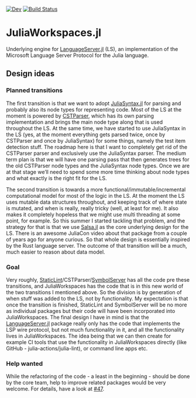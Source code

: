 [![Dev](https://img.shields.io/badge/docs-dev-blue.svg)](https://julia-vscode.github.io/JuliaWorkspaces.jl/dev)
[![Build Status](https://github.com/julia-vscode/JuliaWorkspaces.jl/actions/workflows/jlpkgbutler-ci-master-workflow.yml/badge.svg?branch=main)](https://github.com/julia-vscode/JuliaWorkspaces.jl/actions/workflows/jlpkgbutler-ci-master-workflow.yml)

# JuliaWorkspaces.jl

Underlying engine for [LanguageServer.jl](https://github.com/julia-vscode/LanguageServer.jl) (LS), an implementation of the Microsoft Language Server Protocol for the Julia language. 

## Design ideas

### Planned transitions
The first transition is that we want to adopt [JuliaSyntax.jl](https://github.com/JuliaLang/JuliaSyntax.jl) for parsing and probably also its node types for representing code. Most of the LS at the moment is powered by [CSTParser](https://github.com/julia-vscode/CSTParser.jl), which has its own parsing implementation and brings the main node type along that is used throughout the LS. At the same time, we have started to use JuliaSyntax in the LS (yes, at the moment everything gets parsed twice, once by CSTParser and once by JuliaSyntax) for some things, namely the test item detection stuff. The roadmap here is that I want to completely get rid of the CSTParser parser and exclusively use the JuliaSyntax parser. The medium term plan is that we will have one parsing pass that then generates trees for the old CSTParser node types and the JuliaSyntax node types. Once we are at that stage we’ll need to spend some more time thinking about node types and what exactly is the right fit for the LS.

The second transition is towards a more functional/immutable/incremental computational model for most of the logic in the LS. At the moment the LS uses mutable data structures throughout, and keeping track of where state is mutated, and when is really, really tricky (well, at least for me). It also makes it completely hopeless that we might use multi threading at some point, for example. So this summer I started tackling that problem, and the strategy for that is that we use [Salsa.jl](https://github.com/julia-vscode/Salsa.jl) as the core underlying design for the LS. There is an awesome JuliaCon video about that package from a couple of years ago for anyone curious. So that whole design is essentially inspired by the Rust language server. The outcome of that transition will be a much, much easier to reason about data model.

### Goal
Very roughly, [StaticLint](https://github.com/julia-vscode/StaticLint.jl)/CSTParser/[SymbolServer](https://github.com/julia-vscode/SymbolServer.jl) has all the code pre these transitions, and JuliaWorkspaces has the code that is in this new world of the two transitions I mentioned above. So the division is by generation of when stuff was added to the LS, not by functionality. My expectation is that once the transition is finished, StaticLint and SymbolServer will be no more as individual packages but their code will have been incorporated into JuliaWorkspaces. The final design I have in mind is that the [LanguageServer.jl](https://github.com/julia-vscode/LanguageServer.jl) package really only has the code that implements the LSP wire protocol, but not much functionality in it, and all the functionality lives in JuliaWorkspaces. The idea being that we can then create for example CI tools that use the functionality in JuliaWorkspaces directly (like GitHub - julia-actions/julia-lint), or command line apps etc.

### Help wanted
While the refactoring of the code - a least in the beginning - should be done by the core team, help to improve 
related packages would be very welcome. For details, have a look at [#47](https://github.com/julia-vscode/JuliaWorkspaces.jl/issues/47).